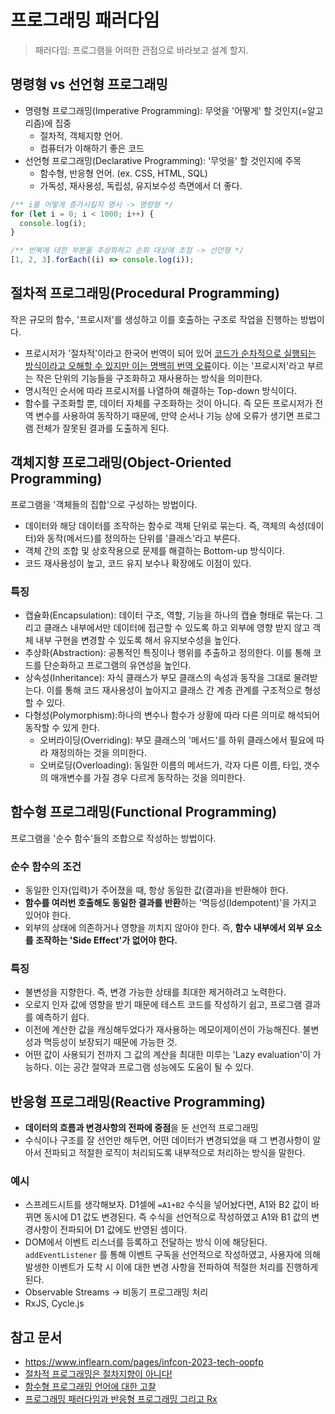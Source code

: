 # 프로그래밍 패러다임

> 패러다임: 프로그램을 어떠한 관점으로 바라보고 설계 할지.

## 명령형 vs 선언형 프로그래밍

- 명령형 프로그래밍(Imperative Programming): 무엇을 '어떻게' 할 것인지(=알고리즘)에 집중
  - 절차적, 객체지향 언어.
  - 컴퓨터가 이해하기 좋은 코드
- 선언형 프로그래밍(Declarative Programming): '무엇을' 할 것인지에 주목
  - 함수형, 반응형 언어. (ex. CSS, HTML, SQL)
  - 가독성, 재사용성, 독립성, 유지보수성 측면에서 더 좋다.

```js
/** i를 어떻게 증가시킬지 명시 -> 명령형 */
for (let i = 0; i < 1000; i++) {
  console.log(i);
}

/** 반복에 대한 부분을 추상화하고 순회 대상에 초점 -> 선언형 */
[1, 2, 3].forEach((i) => console.log(i));
```

## 절차적 프로그래밍(Procedural Programming)

작은 규모의 함수, '프로시저'를 생성하고 이를 호출하는 구조로 작업을 진행하는 방법이다.

- 프로시저가 '절차적'이라고 한국어 번역이 되어 있어 <u>코드가 순차적으로 실행되는 방식이라고 오해할 수 있지만 이는 명백히 번역 오류</u>이다. 이는 '프로시저'라고 부르는 작은 단위의 기능들을 구조화하고 재사용하는 방식을 의미한다.
- 명시적인 순서에 따라 프로시저를 나열하여 해결하는 Top-down 방식이다.
- 함수를 구조화할 뿐, 데이터 자체를 구조화하는 것이 아니다. 즉 모든 프로시저가 전역 변수를 사용하여 동작하기 때문에, 만약 순서나 기능 상에 오류가 생기면 프로그램 전체가 잘못된 결과를 도출하게 된다.

## 객체지향 프로그래밍(Object-Oriented Programming)

프로그램을 '객체들의 집합'으로 구성하는 방법이다.

- 데이터와 해당 데이터를 조작하는 함수로 객체 단위로 묶는다. 즉, 객체의 속성(데이터)와 동작(메서드)를 정의하는 단위를 '클래스'라고 부른다.
- 객체 간의 조합 및 상호작용으로 문제를 해결하는 Bottom-up 방식이다.
- 코드 재사용성이 높고, 코드 유지 보수나 확장에도 이점이 있다.

### 특징

- 캡슐화(Encapsulation): 데이터 구조, 역할, 기능을 하나의 캡슐 형태로 묶는다. 그리고 클래스 내부에서만 데이터에 접근할 수 있도록 하고 외부에 영향 받지 않고 객체 내부 구현을 변경할 수 있도록 해서 유지보수성을 높인다.
- 추상화(Abstraction): 공통적인 특징이나 행위를 추출하고 정의한다. 이를 통해 코드를 단순화하고 프로그램의 유연성을 높인다.
- 상속성(Inheritance): 자식 클래스가 부모 클래스의 속성과 동작을 그대로 물려받는다. 이를 통해 코드 재사용성이 높아지고 클래스 간 계층 관계를 구조적으로 형성할 수 있다.
- 다형성(Polymorphism):하나의 변수나 함수가 상황에 따라 다른 의미로 해석되어 동작할 수 있게 한다.
  - 오버라이딩(Overriding): 부모 클래스의 '메서드'를 하위 클래스에서 필요에 따라 재정의하는 것을 의미한다.
  - 오버로딩(Overloading): 동일한 이름의 메서드가, 각자 다른 이름, 타입, 갯수의 매개변수를 가질 경우 다르게 동작하는 것을 의미한다.

## 함수형 프로그래밍(Functional Programming)

프로그램을 '순수 함수'들의 조합으로 작성하는 방법이다.

### 순수 함수의 조건

- 동일한 인자(입력)가 주어졌을 때, 항상 동일한 값(결과)을 반환해야 한다.
- **함수를 여러번 호출해도 동일한 결과를 반환**하는 '멱등성(Idempotent)'을 가지고 있어야 한다.
- 외부의 상태에 의존하거나 영향을 끼치지 않아야 한다. 즉, **함수 내부에서 외부 요소를 조작하는 'Side Effect'가 없어야 한다.**

### 특징

- 불변성을 지향한다. 즉, 변경 가능한 상태를 최대한 제거하려고 노력한다.
- 오로지 인자 값에 영향을 받기 때문에 테스트 코드를 작성하기 쉽고, 프로그램 결과를 예측하기 쉽다.
- 이전에 계산한 값을 캐싱해두었다가 재사용하는 메모이제이션이 가능해진다. 불변성과 멱등성이 보장되기 때문에 가능한 것.
- 어떤 값이 사용되기 전까지 그 값의 계산을 최대한 미루는 'Lazy evaluation'이 가능하다. 이는 공간 절약과 프로그램 성능에도 도움이 될 수 있다.

## 반응형 프로그래밍(Reactive Programming)

- **데이터의 흐름과 변경사항의 전파에 중점**을 둔 선언적 프로그래밍
- 수식이나 구조를 잘 선언만 해두면, 어떤 데이터가 변경되었을 때 그 변경사항이 알아서 전파되고 적절한 로직이 처리되도록 내부적으로 처리하는 방식을 말한다.

### 예시

- 스프레드시트를 생각해보자. D1셀에 `=A1+B2` 수식을 넣어놨다면, A1와 B2 값이 바뀌면 동시에 D1 값도 변경된다. 즉 수식을 선언적으로 작성하였고 A1와 B1 값의 변경사항이 전파되어 D1 값에도 반영된 셈이다.
- DOM에서 이벤트 리스너를 등록하고 전달하는 방식 이에 해당된다. `addEventListener` 를 통해 이벤트 구독을 선언적으로 작성하였고, 사용자에 의해 발생한 이벤트가 도착 시 이에 대한 변경 사항을 전파하여 적절한 처리를 진행하게 된다.
- Observable Streams -> 비동기 프로그래밍 처리
- RxJS, Cycle.js

## 참고 문서

- https://www.inflearn.com/pages/infcon-2023-tech-oopfp
- [절차적 프로그래밍은 절차지향이 아니다!](https://iosdevlime.tistory.com/entry/CSBasic-%EA%B0%9D%EC%B2%B4%EC%A7%80%ED%96%A5-%ED%94%84%EB%A1%9C%EA%B7%B8%EB%9E%98%EB%B0%8DOOP-Object-oriented-Language)
- [함수형 프로그래밍 언어에 대한 고찰](https://engineering.linecorp.com/ko/blog/functional-programing-language-and-line-game-cloud)
- [프로그래밍 패러다임과 반응형 프로그래밍 그리고 Rx](https://yozm.wishket.com/magazine/detail/1334/)

